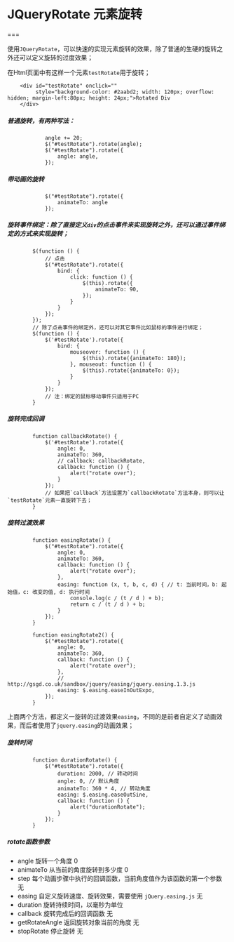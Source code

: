 # JQueryRotate 元素旋转
===

使用`JQueryRotate`，可以快速的实现元素旋转的效果，除了普通的生硬的旋转之外还可以定义旋转的过度效果；

在Html页面中有这样一个元素`testRotate`用于旋转；
```
    <div id="testRotate" onclick=""
         style="background-color: #2aabd2; width: 120px; overflow: hidden; margin-left:80px; height: 24px;">Rotated Div
    </div>
```

##### 普通旋转，有两种写法：
```
            angle += 20;
            $("#testRotate").rotate(angle);
            $("#testRotate").rotate({
                angle: angle,
            });
```
##### 带动画的旋转
```
            $("#testRotate").rotate({
                animateTo: angle
            });
```
##### 旋转事件绑定：除了直接定义`div`的点击事件来实现旋转之外，还可以通过事件绑定的方式来实现旋转；
```
        $(function () {
        	// 点击
            $("#testRotate").rotate({
                bind: {
                    click: function () {
                        $(this).rotate({
                            animateTo: 90,
                        });
                    }
                }
            });
        });
        // 除了点击事件的绑定外，还可以对其它事件比如鼠标的事件进行绑定；
        $(function () {
            $('#testRotate').rotate({
                bind: {
                    mouseover: function () {
                        $(this).rotate({animateTo: 180});
                    }, mouseout: function () {
                        $(this).rotate({animateTo: 0});
                    }
                }
            });
            // 注：绑定的鼠标移动事件只适用于PC
        }
```
##### 旋转完成回调
```
        function callbackRotate() {
            $('#testRotate').rotate({
                angle: 0,
                animateTo: 360,
                // callback: callbackRotate,
                callback: function () {
                    alert("rotate over");
                }
            });
            // 如果把`callback`方法设置为`callbackRotate`方法本身，则可以让`testRotate`元素一直旋转下去；
        }
```
##### 旋转过渡效果
```
        function easingRotate() {
            $("#testRotate").rotate({
                angle: 0,
                animateTo: 360,
                callback: function () {
                    alert("rotate over");
                },
                easing: function (x, t, b, c, d) { // t: 当前时间，b: 起始值，c: 改变的值, d: 执行时间
                    console.log(c / (t / d ) + b);
                    return c / (t / d ) + b;
                }
            });
        }

        function easingRotate2() {
            $("#testRotate").rotate({
                angle: 0,
                animateTo: 360,
                callback: function () {
                    alert("rotate over");
                },
                // http://gsgd.co.uk/sandbox/jquery/easing/jquery.easing.1.3.js
                easing: $.easing.easeInOutExpo,
            });
        }
```
上面两个方法，都定义一旋转的过渡效果`easing`，不同的是前者自定义了动画效果，而后者使用了`jquery.easing`的动画效果；

##### 旋转时间
```
        function durationRotate() {
            $("#testRotate").rotate({
                duration: 2000, // 转动时间
                angle: 0, // 默认角度
                animateTo: 360 * 4, // 转动角度
                easing: $.easing.easeOutSine,
                callback: function () {
                    alert("durationRotate");
                }
            });
        }
```

##### rotate函数参数
- angle 旋转一个角度 0
- animateTo 从当前的角度旋转到多少度 0
- step 每个动画步骤中执行的回调函数，当前角度值作为该函数的第一个参数 无
- easing 自定义旋转速度、旋转效果，需要使用 `jQuery.easing.js` 无
- duration 旋转持续时间，以毫秒为单位
- callback 旋转完成后的回调函数 无
- getRotateAngle 返回旋转对象当前的角度 无
- stopRotate 停止旋转 无

